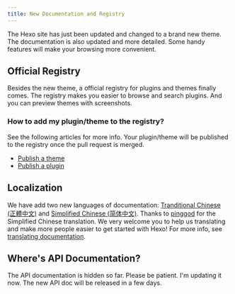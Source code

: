 ```yaml
---
title: New Documentation and Registry
---
```

The Hexo site has just been updated and changed to a brand new theme. The documentation is also updated and more detailed. Some handy features will make your browsing more convenient.

## Official Registry

Besides the new theme, a official registry for plugins and themes finally comes. The registry makes you easier to browse and search plugins. And you can preview themes with screenshots.

### How to add my plugin/theme to the registry?

See the following articles for more info. Your plugin/theme will be published to the registry once the pull request is merged.

- [Publish a theme](/docs/themes.html#Publishing)
- [Publish a plugin](/docs/plugins.html#Publishing)

## Localization

We have add two new languages of documentation: [Tranditional Chinese (正體中文)](/zh-tw/) and [Simplified Chinese (简体中文)](/zh-cn/). Thanks to [pinggod](https://github.com/pinggod) for the Simplified Chinese translation. We very welcome you to help us translating and make more people easier to get started with Hexo! For more info, see [translating documentation](/docs/contributing.html#Translating).

## Where's API Documentation?

The API documentation is hidden so far. Please be patient. I'm updating it now. The new API doc will be released in a few days.
